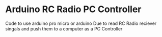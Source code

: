 # Arduino RC Radio PC Controller
 Code to use arduino pro micro or arduino Due to read RC Radio reciever singals and push them to a computer as a PC Controller
